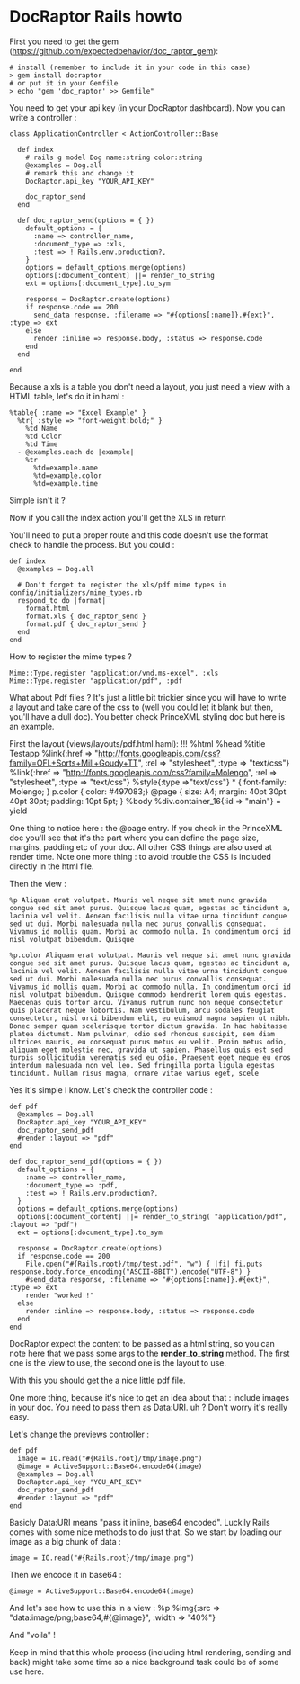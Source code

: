 # DocRaptor Rails howto

First you need to get the gem (https://github.com/expectedbehavior/doc_raptor_gem):

    # install (remember to include it in your code in this case)
    > gem install docraptor
    # or put it in your Gemfile
    > echo "gem 'doc_raptor' >> Gemfile"

You need to get your api key (in your DocRaptor dashboard). Now you can write a controller :

    class ApplicationController < ActionController::Base

      def index
        # rails g model Dog name:string color:string
        @examples = Dog.all
        # remark this and change it
        DocRaptor.api_key "YOUR_API_KEY"
  
        doc_raptor_send
      end

      def doc_raptor_send(options = { })
        default_options = {
          :name => controller_name,
          :document_type => :xls,
          :test => ! Rails.env.production?,
        }
        options = default_options.merge(options)
        options[:document_content] ||= render_to_string
        ext = options[:document_type].to_sym
  
        response = DocRaptor.create(options)
        if response.code == 200
          send_data response, :filename => "#{options[:name]}.#{ext}", :type => ext
        else
          render :inline => response.body, :status => response.code
        end
      end

    end

Because a xls is a table you don't need a layout, you just need a view with a HTML table, let's do it in haml :

    %table{ :name => "Excel Example" }
      %tr{ :style => "font-weight:bold;" }
        %td Name
        %td Color
        %td Time
      - @examples.each do |example|
        %tr
          %td=example.name
          %td=example.color
          %td=example.time

Simple isn't it ?

Now if you call the index action you'll get the XLS in return

You'll need to put a proper route and this code doesn't use the format check to handle the process. But you could :

    def index
      @examples = Dog.all
  
      # Don't forget to register the xls/pdf mime types in config/initializers/mime_types.rb
      respond_to do |format|
        format.html
        format.xls { doc_raptor_send }
        format.pdf { doc_raptor_send }
      end
    end

How to register the mime types ?

    Mime::Type.register "application/vnd.ms-excel", :xls
    Mime::Type.register "application/pdf", :pdf


What about Pdf files ? It's just a little bit trickier since you will have to write a layout and take care of the css to (well you could let it blank but then, you'll have a dull doc). You better check PrinceXML styling doc but here is an example.

First the layout (views/layouts/pdf.html.haml):
    !!!
    %html
      %head
        %title Testapp
        %link{:href => "http://fonts.googleapis.com/css?family=OFL+Sorts+Mill+Goudy+TT", :rel => "stylesheet", :type => "text/css"}
        %link{:href => "http://fonts.googleapis.com/css?family=Molengo", :rel => "stylesheet", :type => "text/css"}
        %style{:type =>"text/css"}
          * { font-family: Molengo; }
          p.color { color: #497083;}
          @page {
          size: A4;
          margin: 40pt 30pt 40pt 30pt;
          padding: 10pt 5pt; }
      %body
        %div.container_16{:id => "main"}
          = yield

One thing to notice here : the @page entry. If you check in the PrinceXML doc you'll see that it's the part where you can define the page size, margins, padding etc of your doc. All other CSS things are also used at render time. Note one more thing : to avoid trouble the CSS is included directly in the html file.

Then the view :

    %p Aliquam erat volutpat. Mauris vel neque sit amet nunc gravida congue sed sit amet purus. Quisque lacus quam, egestas ac tincidunt a, lacinia vel velit. Aenean facilisis nulla vitae urna tincidunt congue sed ut dui. Morbi malesuada nulla nec purus convallis consequat. Vivamus id mollis quam. Morbi ac commodo nulla. In condimentum orci id nisl volutpat bibendum. Quisque 

    %p.color Aliquam erat volutpat. Mauris vel neque sit amet nunc gravida congue sed sit amet purus. Quisque lacus quam, egestas ac tincidunt a, lacinia vel velit. Aenean facilisis nulla vitae urna tincidunt congue sed ut dui. Morbi malesuada nulla nec purus convallis consequat. Vivamus id mollis quam. Morbi ac commodo nulla. In condimentum orci id nisl volutpat bibendum. Quisque commodo hendrerit lorem quis egestas. Maecenas quis tortor arcu. Vivamus rutrum nunc non neque consectetur quis placerat neque lobortis. Nam vestibulum, arcu sodales feugiat consectetur, nisl orci bibendum elit, eu euismod magna sapien ut nibh. Donec semper quam scelerisque tortor dictum gravida. In hac habitasse platea dictumst. Nam pulvinar, odio sed rhoncus suscipit, sem diam ultrices mauris, eu consequat purus metus eu velit. Proin metus odio, aliquam eget molestie nec, gravida ut sapien. Phasellus quis est sed turpis sollicitudin venenatis sed eu odio. Praesent eget neque eu eros interdum malesuada non vel leo. Sed fringilla porta ligula egestas tincidunt. Nullam risus magna, ornare vitae varius eget, scele

Yes it's simple I know. Let's check the controller code :

    def pdf
      @examples = Dog.all
      DocRaptor.api_key "YOUR_API_KEY"
      doc_raptor_send_pdf
      #render :layout => "pdf"
    end

    def doc_raptor_send_pdf(options = { })
      default_options = {
        :name => controller_name,
        :document_type => :pdf,
        :test => ! Rails.env.production?,
      }
      options = default_options.merge(options)
      options[:document_content] ||= render_to_string( "application/pdf", :layout => "pdf")
      ext = options[:document_type].to_sym
  
      response = DocRaptor.create(options)
      if response.code == 200
        File.open("#{Rails.root}/tmp/test.pdf", "w") { |fi| fi.puts response.body.force_encoding("ASCII-8BIT").encode("UTF-8") }
        #send_data response, :filename => "#{options[:name]}.#{ext}", :type => ext
        render "worked !"
      else
        render :inline => response.body, :status => response.code
      end
    end

DocRaptor expect the content to be passed as a html string, so you can note here that we pass some args to the __render_to_string__ method. The first one is the view to use, the second one is the layout to use.

With this you should get the a nice little pdf file.

One more thing, because it's nice to get an idea about that : include images in your doc. You need to pass them as Data:URI. uh ? Don't worry it's really easy.

Let's change the previews controller :

    def pdf
      image = IO.read("#{Rails.root}/tmp/image.png")
      @image = ActiveSupport::Base64.encode64(image)
      @examples = Dog.all
      DocRaptor.api_key "YOU_API_KEY"
      doc_raptor_send_pdf
      #render :layout => "pdf"
    end

Basicly Data:URI means "pass it inline, base64 encoded". Luckily Rails comes with some nice methods to do just that. So we start by loading our image as a big chunk of data :

    image = IO.read("#{Rails.root}/tmp/image.png")

Then we encode it in base64 :

    @image = ActiveSupport::Base64.encode64(image)

And let's see how to use this in a view :
    %p
      %img{:src => "data:image/png;base64,#{@image}", :width => "40%"}

And "voila" !

Keep in mind that this whole process (including html rendering, sending and back) might take some time so a nice background task could be of some use here.